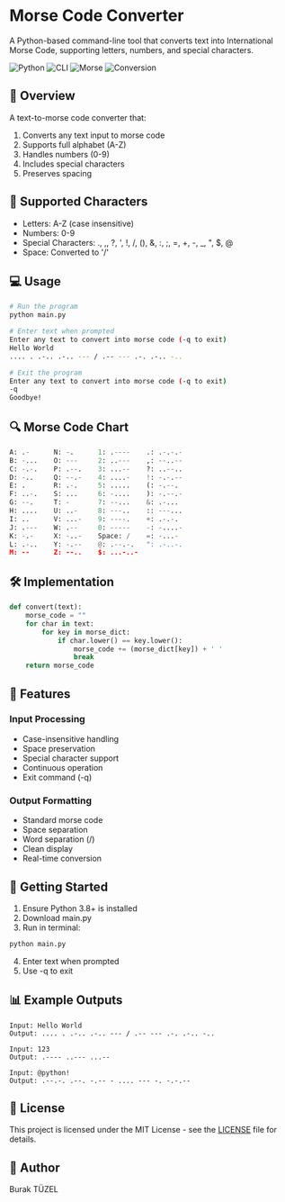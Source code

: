 # Morse Code Converter
A Python-based command-line tool that converts text into International Morse Code, supporting letters, numbers, and special characters.

![Python](https://img.shields.io/badge/Python-3.8+-blue)
![CLI](https://img.shields.io/badge/Interface-CLI-green)
![Morse](https://img.shields.io/badge/Morse-Code-orange)
![Conversion](https://img.shields.io/badge/Text-Conversion-red)

## 🎯 Overview
A text-to-morse code converter that:
1. Converts any text input to morse code
2. Supports full alphabet (A-Z)
3. Handles numbers (0-9)
4. Includes special characters
5. Preserves spacing

## 🔡 Supported Characters
- Letters: A-Z (case insensitive)
- Numbers: 0-9
- Special Characters: ., ,, ?, ', !, /, (), &, :, ;, =, +, -, _, ", $, @
- Space: Converted to '/'

## 💻 Usage
```bash
# Run the program
python main.py

# Enter text when prompted
Enter any text to convert into morse code (-q to exit)
Hello World
.... . .-.. .-.. --- / .-- --- .-. .-.. -.. 

# Exit the program
Enter any text to convert into morse code (-q to exit)
-q
Goodbye!
```

## 🔍 Morse Code Chart
```python
A: .-      N: -.      1: .----    .: .-.-.-
B: -...    O: ---     2: ..---    ,: --..--
C: -.-.    P: .--.    3: ...--    ?: ..--..
D: -..     Q: --.-    4: ....-    !: -.-.--
E: .       R: .-.     5: .....    (: -.--.
F: ..-.    S: ...     6: -....    ): -.--.-
G: --.     T: -       7: --...    &: .-...
H: ....    U: ..-     8: ---..    :: ---...
I: ..      V: ...-    9: ----.    +: .-.-.
J: .---    W: .--     0: -----    -: -....-
K: -.-     X: -..-    Space: /    =: -...-
L: .-..    Y: -.--    @: .--.-.   ": .-..-.
M: --      Z: --..    $: ...-..-   
```

## 🛠️ Implementation
```python
def convert(text):
    morse_code = ""
    for char in text:
        for key in morse_dict:
            if char.lower() == key.lower():
                morse_code += (morse_dict[key]) + ' '
                break
    return morse_code
```

## 📝 Features
### Input Processing
- Case-insensitive handling
- Space preservation
- Special character support
- Continuous operation
- Exit command (-q)

### Output Formatting
- Standard morse code
- Space separation
- Word separation (/)
- Clean display
- Real-time conversion

## 🚀 Getting Started
1. Ensure Python 3.8+ is installed
2. Download main.py
3. Run in terminal:
```bash
python main.py
```
4. Enter text when prompted
5. Use -q to exit

## 📊 Example Outputs
```
Input: Hello World
Output: .... . .-.. .-.. --- / .-- --- .-. .-.. -.. 

Input: 123
Output: .---- ..--- ...-- 

Input: @python!
Output: .--.-. .--. -.-- - .... --- -. -.-.-- 
```

## 📝 License
This project is licensed under the MIT License - see the [LICENSE](LICENSE) file for details.

## 👥 Author
Burak TÜZEL